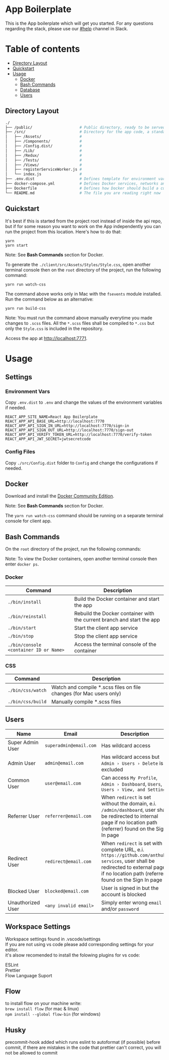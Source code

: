 # App Boilerplate
This is the App boilerplate which will get you started. For any questions regarding the stack, please use our [#help](https://chasacademy.slack.com/messages/C61J8A678/#help) channel in Slack.

Table of contents
=================

<!--ts-->
   * [Directory Layout](#directory-layout)
   * [Quickstart](#quickstart)
   * [Usage](#usage)
      * [Docker](#docker)
      * [Bash Commands](#bash-commands)
      * [Database](#database)
      * [Users](#users)
<!--te-->

## Directory Layout
```bash
./
├── /public/                     # Public directory, ready to be served by a web server
├── /src/                        # Directory for the app code, a standard create-react-app with Redux and other goodies
│   ├── /Assets/                 #
│   ├── /Components/             #
│   ├── /Config.dist/            #
│   ├── /Lib/                    #
│   ├── /Redux/                  #
│   ├── /Tests/                  #
│   ├── /Views/                  #
│   ├── registerServiceWorker.js #
│   └── index.js                 #
├── .env.dist                    # Defines template for environment variables
├── docker-compose.yml           # Defines Docker services, networks and volumes, do not touch unless you know what you are doing
├── Dockerfile                   # Defines how Docker should build a custom image for the application, do not touch unless you know what you are doing
└── README.md                    # The file you are reading right now
```

## Quickstart
It's best if this is started from the project root instead of inside the api repo, but if for some reason you want to work on the App independently you can run the project from this location. Here's how to do that:

```
yarn
yarn start
```

Note: See **Bash Commands** section for Docker.

To generate the `./client/src/Assets/Styles/Style.css`,
open another terminal console then on the `root` directory of the project,
run the following command:

```
yarn run watch-css
```

The command above works only in Mac with the `fsevents` module installed.
Run the command below as an alternative:

```
yarn run build-css
```

Note: You must run the command above manually everytime you made changes to `.scss` files.
All the `*.scss` files shall be compiled to `*.css` but only the `Style.css` is included in the repository.

Access the app at <http://localhost:7771>.

# Usage

## Settings

### Environment Vars

Copy `.env.dist` to `.env` and change the values of the environment variables if needed.

```
REACT_APP_SITE_NAME=React App Boilerplate
REACT_APP_API_BASE_URL=http://localhost:7770
REACT_APP_API_SIGN_IN_URL=http://localhost:7770/sign-in
REACT_APP_API_SIGN_OUT_URL=http://localhost:7770/sign-out
REACT_APP_API_VERIFY_TOKEN_URL=http://localhost:7770/verify-token
REACT_APP_API_JWT_SECRET=jwtsecretcode
```

### Config Files

Copy `./src/Config.dist` folder to `Config` and change the configurations if needed.

## Docker

Download and install the [Docker Community Edition](https://www.docker.com/community-edition).

Note: See **Bash Commands** section for Docker.

The `yarn run watch-css` command should be running on a separate terminal console for client app.

## Bash Commands

On the `root` directory of the project, run the following commands:

Note: To view the Docker containers, open another terminal console then enter `docker ps`.

### Docker

| Command                                | Description                                                            |
|----------------------------------------|------------------------------------------------------------------------|
| `./bin/install`                        | Build the Docker container and start the app                           |
| `./bin/reinstall`                      | Rebuild the Docker container with the current branch and start the app |
| `./bin/start`                          | Start the client app service                                           |
| `./bin/stop`                           | Stop the client app service                                            |
| `./bin/console <container ID or Name>` | Access the terminal console of the container                           |

### CSS

| Command           | Description                                                         |
|-------------------|---------------------------------------------------------------------|
| `./bin/css/watch` | Watch and compile *.scss files on file changes (for Mac users only) |
| `./bin/css/build` | Manually compile *.scss files                                       |

## Users

| Name              | Email                  | Description |
|-------------------|------------------------|-------------|
| Super Admin User  | `superadmin@email.com` | Has wildcard access |
| Admin User        | `admin@email.com`      | Has wildcard access but `Admin › Users › Delete` is excluded |
| Common User       | `user@email.com`       | Can access `My Profile`, `Admin › Dashboard`, `Users`, `Users › View, and Settings` |
| Referrer User     | `referrer@email.com`   | When `redirect` is set without the domain, e.i. `/admin/dashboard`, user shall be redirected to internal page if no location path (referrer) found on the Sign In page |
| Redirect User     | `redirect@email.com`   | When `redirect` is set with complete URL, e.i. `https://github.com/anthub-services`, user shall be redirected to external page if no location path (referrer) found on the Sign In page |
| Blocked User      | `blocked@email.com`    | User is signed in but the account is blocked |
| Unauthorized User | `<any invalid email>`  | Simply enter wrong `email` and/or `password` |

## Workspace Settings

Workspace settings found in .vscode/settings  
If you are not using vs code please add corresponding settings for your editor.  
it's alsow recomended to install the folowing plugins for vs code:  

ESLint  
Prettier  
Flow Language Suport  


## Flow

to install flow on your machine write:  
`brew install flow` (for mac & linux)  
`npm install --global flow-bin` (for windows)

## Husky

precommit-hook added which runs eslint to autoformat (if possible) before commit, if there are mistakes in the code that prettier can't correct, you will not be allowed to commit